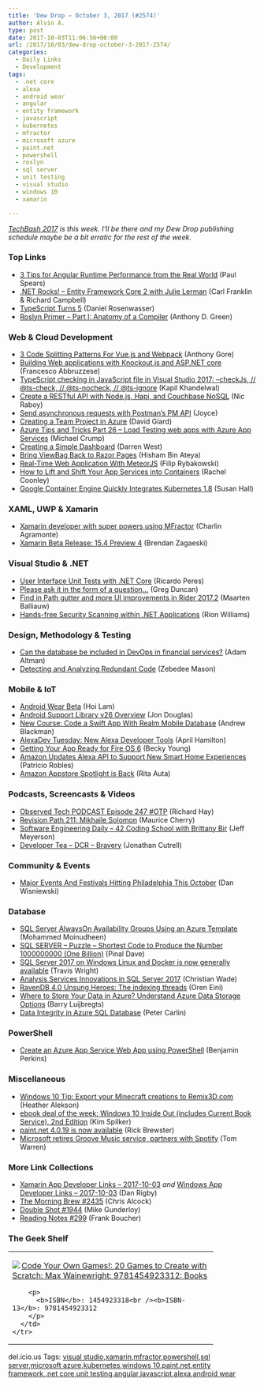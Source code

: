 ```yaml
---
title: 'Dew Drop – October 3, 2017 (#2574)'
author: Alvin A.
type: post
date: 2017-10-03T11:06:56+00:00
url: /2017/10/03/dew-drop-october-3-2017-2574/
categories:
  - Daily Links
  - Development
tags:
  - .net core
  - alexa
  - android wear
  - angular
  - entity framework
  - javascript
  - kubernetes
  - mfractor
  - microsoft azure
  - paint.net
  - powershell
  - roslyn
  - sql server
  - unit testing
  - visual studio
  - windows 10
  - xamarin

---
```

[_TechBash 2017_][1] _is this week. I&#8217;ll be there and my Dew Drop publishing schedule maybe be a bit erratic for the rest of the week._

### <a name="top"></a>Top Links

  * <a href="https://blog.angular.io/3-tips-for-angular-runtime-performance-from-the-real-world-d467fbc8f66e?source=rss----447683c3d9a3---4" target="_blank">3 Tips for Angular Runtime Performance from the Real World</a> (Paul Spears)
  * <a href="http://www.dotnetrocks.com/default.aspx?ShowNum=1481" target="_blank">.NET Rocks! &#8211; Entity Framework Core 2 with Julie Lerman</a> (Carl Franklin & Richard Campbell)
  * <a href="https://blogs.msdn.microsoft.com/typescript/2017/10/02/typescript-turns-5/" target="_blank">TypeScript Turns 5</a> (Daniel Rosenwasser)
  * <a href="https://blogs.msdn.microsoft.com/vbteam/2017/10/02/roslyn-primer-part-i-anatomy-of-a-compiler/" target="_blank">Roslyn Primer – Part I: Anatomy of a Compiler</a> (Anthony D. Green)



### <a name="web"></a>Web & Cloud Development

  * <a href="https://dzone.com/articles/3-code-splitting-patterns-for-vuejs-and-webpack?utm_medium=feed&utm_source=feedpress.me&utm_campaign=Feed%3A+dzone%2Fwebdev" target="_blank">3 Code Splitting Patterns For Vue.js and Webpack</a> (Anthony Gore)
  * <a href="http://feedproxy.google.com/~r/netCurryRecentArticles/~3/EW8em_jw7dA/ShowArticle.aspx" target="_blank">Building Web applications with Knockout.js and ASP.NET core</a> (Francesco Abbruzzese)
  * <a href="http://www.techcartnow.com/typescript-checking-javascript-file-visual-studio-2017-checkjs-ts-check-ts-nocheck-ts-ignore/" target="_blank">TypeScript checking in JavaScript file in Visual Studio 2017: –checkJs, // @ts-check, // @ts-nocheck, // @ts-ignore</a> (Kapil Khandelwal)
  * <a href="https://blog.couchbase.com/create-restful-api-node-js-hapi-couchbase-nosql/" target="_blank">Create a RESTful API with Node.js, Hapi, and Couchbase NoSQL</a> (Nic Raboy)
  * <a href="http://blog.getpostman.com/2017/10/03/send-asynchronous-requests-with-postmans-pm-api/" target="_blank">Send asynchronous requests with Postman&#8217;s PM API</a> (Joyce)
  * <a href="http://davidgiard.com/2017/10/03/CreatingATeamProjectInAzure.aspx" target="_blank">Creating a Team Project in Azure</a> (David Giard)
  * <a href="https://www.michaelcrump.net/azure-tips-and-tricks26/" target="_blank">Azure Tips and Tricks Part 26 &#8211; Load Testing web apps with Azure App Services</a> (Michael Crump)
  * <a href="https://www.syncfusion.com/blogs/post/creating-a-simple-dashboard.aspx" target="_blank">Creating a Simple Dashboard</a> (Darren West)
  * <a href="http://www.hishambinateya.com/bring-viewbag-back-to-razor-pages" target="_blank">Bring ViewBag Back to Razor Pages</a> (Hisham Bin Ateya)
  * <a href="https://dzone.com/articles/real-time-web-application-with-meteorjs-1?utm_medium=feed&utm_source=feedpress.me&utm_campaign=Feed%3A+dzone%2Fwebdev" target="_blank">Real-Time Web Application With MeteorJS</a> (Filip Rybakowski)
  * <a href="http://rancher.com/lift-shift-app-services-containers/" target="_blank">How to Lift and Shift Your App Services into Containers</a> (Rachel Coonley)
  * <a href="https://thenewstack.io/google-container-engine-quickly-integrates-kubernetes-1-8/" target="_blank">Google Container Engine Quickly Integrates Kubernetes 1.8</a> (Susan Hall)



### <a name="silverlight"></a>XAML, UWP & Xamarin

  * <a href="https://xamgirl.com/xamarin-developer-with-superporwers-using-mfractor/" target="_blank">Xamarin developer with super powers using MFractor</a> (Charlin Agramonte)
  * <a href="https://releases.xamarin.com/beta-release-15-4-preview-4/" target="_blank">Xamarin Beta Release: 15.4 Preview 4</a> (Brendan Zagaeski)



### <a name="dotnet"></a>Visual Studio & .NET

  * <a href="https://weblogs.asp.net/ricardoperes/user-interface-unit-tests-with-net-core?WT.mc_id=DX_MVP4025064" target="_blank">User Interface Unit Tests with .NET Core</a> (Ricardo Peres)
  * <a href="https://channel9.msdn.com/coding4fun/blog/Please-ask-it-in-the-form-of-a-question?WT.mc_id=DX_MVP4025064" target="_blank">Please ask it in the form of a question&#8230;</a> (Greg Duncan)
  * <a href="https://blog.jetbrains.com/dotnet/2017/10/02/find-path-gutter-ui-improvements-rider-2017-2/" target="_blank">Find in Path gutter and more UI improvements in Rider 2017.2</a> (Maarten Balliauw)
  * <a href="http://rion.io/2017/10/02/hands-free-security-scanning-within-net-applications/" target="_blank">Hands-free Security Scanning within .NET Applications</a> (Rion Williams)



### <a name="design"></a>Design, Methodology & Testing

  * <a href="http://www.red-gate.com/blog/database-devops/can-the-database-be-included-in-devops-in-financial-services" target="_blank">Can the database be included in DevOps in financial services?</a> (Adam Altman)
  * <a href="http://www.infoq.com/articles/redundant-code?utm_campaign=infoq_content&utm_source=infoq&utm_medium=feed&utm_term=global" target="_blank">Detecting and Analyzing Redundant Code</a> (Zebedee Mason)



### <a name="mobile"></a>Mobile & IoT

  * <a href="http://feedproxy.google.com/~r/blogspot/hsDu/~3/ow_M43GvvaU/android-wear-beta.html" target="_blank">Android Wear Beta</a> (Hoi Lam)
  * <a href="https://blog.xamarin.com/android-support-library-v26-overview/" target="_blank">Android Support Library v26 Overview</a> (Jon Douglas)
  * <a href="https://code.tutsplus.com/articles/new-course-code-a-swift-app-with-realm-mobile-database--cms-29645" target="_blank">New Course: Code a Swift App With Realm Mobile Database</a> (Andrew Blackman)
  * <a href="https://lovemyecho.com/2017/10/02/alexadev-tuesday-new-alexa-developer-tools/" target="_blank">AlexaDev Tuesday: New Alexa Developer Tools</a> (April Hamilton)
  * <a href="https://developer.amazon.com/blogs/appstore/post/a5f712eb-fbb1-46c7-a57a-1a93f464134d/getting-your-app-ready-for-fire-os-6" target="_blank">Getting Your App Ready for Fire OS 6</a> (Becky Young)
  * <a href="http://feedproxy.google.com/~r/ProgrammableWeb/~3/8VASmjVLV2E/02" target="_blank">Amazon Updates Alexa API to Support New Smart Home Experiences</a> (Patricio Robles)
  * <a href="https://developer.amazon.com/blogs/appstore/post/d75af4ca-4ebd-45b8-99b8-47415f3bc72e/amazon-appstore-spotlight-is-back" target="_blank">Amazon Appstore Spotlight is Back</a> (Rita Auta)



### <a name="podcasts"></a>Podcasts, Screencasts & Videos

  * <a href="https://www.windowsobserver.com/2017/10/02/observed-tech-podcast-episode-247-otp/" target="_blank">Observed Tech PODCAST Episode 247 #OTP</a> (Richard Hay)
  * <a href="http://revisionpath.simplecast.fm/mikhaile-solomon" target="_blank">Revision Path 211: Mikhaile Solomon</a> (Maurice Cherry)
  * <a href="https://softwareengineeringdaily.com/2017/10/03/42-coding-school-with-brittany-bir/" target="_blank">Software Engineering Daily &#8211; 42 Coding School with Brittany Bir</a> (Jeff Meyerson)
  * <a href="http://developertea.simplecast.fm/6fc29ae5" target="_blank">Developer Tea &#8211; DCR &#8211; Bravery</a> (Jonathan Cutrell)



### <a name="events"></a>Community & Events

  * <a href="http://www.uwishunu.com/2017/10/major-events-festivals-hitting-philadelphia-october/" target="_blank">Major Events And Festivals Hitting Philadelphia This October</a> (Dan Wisniewski)



### <a name="sql"></a>Database

  * <a href="http://feedproxy.google.com/~r/MSSQLTips-LatestSqlServerTips/~3/dKsPqzux49w/tip.asp" target="_blank">SQL Server AlwaysOn Availability Groups Using an Azure Template</a> (Mohammed Moinudheen)
  * <a href="https://blog.sqlauthority.com/2017/10/03/sql-server-puzzle-shortest-code-produce-number-1000000000-one-billion/" target="_blank">SQL SERVER – Puzzle – Shortest Code to Produce the Number 1000000000 (One Billion)</a> (Pinal Dave)
  * <a href="https://blogs.technet.microsoft.com/dataplatforminsider/2017/10/02/sql-server-2017-on-windows-linux-and-docker-is-now-generally-available/" target="_blank">SQL Server 2017 on Windows Linux and Docker is now generally available</a> (Travis Wright)
  * <a href="https://blogs.technet.microsoft.com/dataplatforminsider/2017/10/02/analysis-services-innovations-in-sql-server-2017/" target="_blank">Analysis Services Innovations in SQL Server 2017</a> (Christian Wade)
  * <a href="http://feedproxy.google.com/~r/AyendeRahien/~3/9wgwFlEVOxI/ravendb-4-0-unsung-heroes-the-indexing-threads" target="_blank">RavenDB 4.0 Unsung Heroes: The indexing threads</a> (Oren Eini)
  * <a href="https://stackify.com/store-data-azure-understand-azure-data-storage-options/" target="_blank">Where to Store Your Data in Azure? Understand Azure Data Storage Options</a> (Barry Luijbregts)
  * <a href="https://azure.microsoft.com/blog/data-integrity-in-azure-sql-database/" target="_blank">Data Integrity in Azure SQL Database</a> (Peter Carlin)



### <a name="ps"></a>PowerShell

  * <a href="https://blogs.msdn.microsoft.com/benjaminperkins/2017/10/02/create-an-azure-app-service-web-app-using-powershell/" target="_blank">Create an Azure App Service Web App using PowerShell</a> (Benjamin Perkins)



### <a name="misc"></a>Miscellaneous

  * <a href="http://blogs.windows.com/windowsexperience/2017/10/02/windows-10-tip-export-minecraft-creations-remix3d-com/?WT.mc_id=DX_MVP4025064" target="_blank">Windows 10 Tip: Export your Minecraft creations to Remix3D.com</a> (Heather Alekson)
  * <a href="https://blogs.msdn.microsoft.com/microsoft_press/2017/10/02/ebook-deal-of-the-week-windows-10-inside-out-includes-current-book-service-2nd-edition/" target="_blank">ebook deal of the week: Windows 10 Inside Out (includes Current Book Service), 2nd Edition</a> (Kim Spilker)
  * <a href="https://blog.getpaint.net/2017/10/02/paint-net-4-0-19-is-now-available/" target="_blank">paint.net 4.0.19 is now available</a> (Rick Brewster)
  * <a href="https://www.theverge.com/2017/10/2/16401898/microsoft-groove-music-pass-discontinued-spotify-partner" target="_blank">Microsoft retires Groove Music service, partners with Spotify</a> (Tom Warren)



### <a name="links"></a>More Link Collections

  * <a href="https://www.allaboutxamarin.com/2017/10/xamarin-app-developer-links-2017-10-03/" target="_blank">Xamarin App Developer Links &#8211; 2017-10-03</a> _and_ <a href="https://www.windowsappdev.com/2017/10/windows-app-developer-links-2017-10-03/" target="_blank">Windows App Developer Links &#8211; 2017-10-03</a> (Dan Rigby)
  * <a href="http://feedproxy.google.com/~r/ReflectivePerspective/~3/DzqXrWQPu1M/" target="_blank">The Morning Brew #2435</a> (Chris Alcock)
  * <a href="https://afreshcup.com/home/2017/10/03/double-shot-1944.html" target="_blank">Double Shot #1944</a> (Mike Gunderloy)
  * <a href="http://www.frankysnotes.com/2017/10/reading-notes-299.html" target="_blank">Reading Notes #299</a> (Frank Boucher)



### <a name="shelf"></a>The Geek Shelf

<div class="wlWriterEditableSmartContent" id="scid:7dc1bd33-94bd-46fd-a20b-0131235bcd47:8992a5f7-1f30-42f6-aa95-e86518b83809" style="margin: 0px; padding: 0px; float: none; display: inline;">
  <table cellspacing="0" cellpadding="2" width="400" border="0" unselectable="on">
    <tr>
      <td valign="top" width="400">
        <p>
          <a title="Code Your Own Games!: 20 Games to Create with Scratch: Max Wainewright: 9781454923312: Books" href="http://www.amazon.com/exec/obidos/ASIN/1454923318/amavin-20"><img data-recalc-dims="1" decoding="async" src="https://i0.wp.com/images-na.ssl-images-amazon.com/images/I/61P07hjuZwL._AC_US218_.jpg?w=660&#038;ssl=1" border="0" align="left" style="float:left" />Code Your Own Games!: 20 Games to Create with Scratch: Max Wainewright: 9781454923312: Books</a>
        </p>
        
        <p>
          <b>ISBN</b>: 1454923318<br /><b>ISBN-13</b>: 9781454923312
        </p>
      </td>
    </tr>
  </table>
</div>



<div class="wlWriterEditableSmartContent" id="scid:77ECF5F8-D252-44F5-B4EB-D463C5396A79:d3b3b8c6-8fb2-47a6-92b6-ec0d740871c2" style="margin: 0px; padding: 0px; float: none; display: inline;">
  del.icio.us Tags: <a href="http://del.icio.us/popular/visual+studio" rel="tag">visual studio</a>,<a href="http://del.icio.us/popular/xamarin" rel="tag">xamarin</a>,<a href="http://del.icio.us/popular/mfractor" rel="tag">mfractor</a>,<a href="http://del.icio.us/popular/powershell" rel="tag">powershell</a>,<a href="http://del.icio.us/popular/sql+server" rel="tag">sql server</a>,<a href="http://del.icio.us/popular/microsoft+azure" rel="tag">microsoft azure</a>,<a href="http://del.icio.us/popular/kubernetes" rel="tag">kubernetes</a>,<a href="http://del.icio.us/popular/windows+10" rel="tag">windows 10</a>,<a href="http://del.icio.us/popular/paint.net" rel="tag">paint.net</a>,<a href="http://del.icio.us/popular/entity+framework" rel="tag">entity framework</a>,<a href="http://del.icio.us/popular/.net+core" rel="tag">.net core</a>,<a href="http://del.icio.us/popular/unit+testing" rel="tag">unit testing</a>,<a href="http://del.icio.us/popular/angular" rel="tag">angular</a>,<a href="http://del.icio.us/popular/javascript" rel="tag">javascript</a>,<a href="http://del.icio.us/popular/alexa" rel="tag">alexa</a>,<a href="http://del.icio.us/popular/android+wear" rel="tag">android wear</a>
</div>

 [1]: https://www.techbash.com/